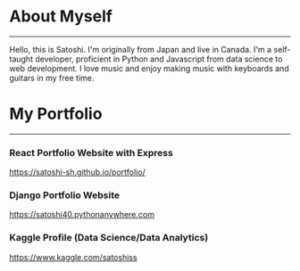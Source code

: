 # About Myself
----------------------
Hello, this is Satoshi. I'm originally from Japan and live in Canada. I'm a self-taught developer, proficient in Python and Javascript from data science to web development. I love music and enjoy making music with keyboards and guitars in my free time.

# My Portfolio
----------------
### React Portfolio Website with Express
https://satoshi-sh.github.io/portfolio/
### Django Portfolio Website
https://satoshi40.pythonanywhere.com
### Kaggle Profile (Data Science/Data Analytics)
https://www.kaggle.com/satoshiss



<!---
Satoshi-Sh/Satoshi-Sh is a ✨ special ✨ repository because its `README.md` (this file) appears on your GitHub profile.
You can click the Preview link to take a look at your changes.
--->

